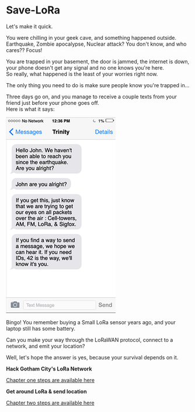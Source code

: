 # Save-LoRa

Let's make it quick.

You were chilling in your geek cave, and something happened outside.  
Earthquake, Zombie apocalypse, Nuclear attack? You don't know, and who cares?? Focus!  
    
You are trapped in your basement, the door is jammed, the internet is down, your phone doesn't get any signal and no one knows you're here.  
So really, what happened is the least of your worries right now.  

The only thing you need to do is make sure people know you're trapped in...  

Three days go on, and you manage to receive a couple texts from your friend just before your phone goes off.  
Here is what it says:

![Phone screenshot](assets/trinity.png)

Bingo! You remember buying a Small LoRa sensor years ago, and your laptop still has some battery.

Can you make your way through the LoRaWAN protocol, connect to a network, and emit your location?

Well, let's hope the answer is yes, because your survival depends on it.


**Hack Gotham City's LoRa Network**

[Chapter one steps are available here](ch1-rescue-hacker.md)


**Get around LoRa & send location**

[Chapter two steps are available here](ch2-geek-victim.md)
